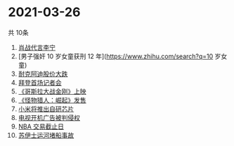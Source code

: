 # 2021-03-26
  共 10条

  <!-- BEGIN -->
  <!-- 最后更新时间:Fri Mar 26 2021 11:12:19 GMT+0000 (Coordinated Universal Time) -->
  1. [肖战代言李宁](https://www.zhihu.com/search?q=肖战)
1. [男子强奸 10 岁女童获刑 12 年](https://www.zhihu.com/search?q=10 岁女童)
1. [耐克阿迪股价大跌](https://www.zhihu.com/search?q=耐克阿迪)
1. [拜登首场记者会](https://www.zhihu.com/search?q=拜登)
1. [《哥斯拉大战金刚》上映](https://www.zhihu.com/search?q=哥斯拉大战金刚)
1. [《怪物猎人：崛起》发售](https://www.zhihu.com/search?q=怪物猎人：崛起)
1. [小米将推出自研芯片](https://www.zhihu.com/search?q=小米)
1. [电视开机广告被判侵权](https://www.zhihu.com/search?q=开机广告)
1. [NBA 交易截止日](https://www.zhihu.com/search?q=NBA)
1. [苏伊士运河堵船事故](https://www.zhihu.com/search?q=苏伊士运河)
  <!-- END -->
  